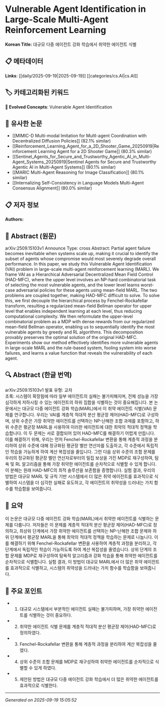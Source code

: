 
# Vulnerable Agent Identification in Large-Scale Multi-Agent Reinforcement Learning

**Korean Title:** 대규모 다중 에이전트 강화 학습에서 취약한 에이전트 식별

## 📋 메타데이터

**Links**: [[daily/2025-09-19|2025-09-19]] [[categories/cs.AI|cs.AI]]

## 🏷️ 카테고리화된 키워드
**🚀 Evolved Concepts**: Vulnerable Agent Identification

## 🔗 유사한 논문
- [[MIMIC-D Multi-modal Imitation for MultI-agent Coordination with Decentralized Diffusion Policies]] (82.1% similar)
- [[Reinforcement_Learning_Agent_for_a_2D_Shooter_Game_20250919|Reinforcement Learning Agent for a 2D Shooter Game]] (80.3% similar)
- [[Sentinel_Agents_for_Secure_and_Trustworthy_Agentic_AI_in_Multi-Agent_Systems_20250919|Sentinel Agents for Secure and Trustworthy Agentic AI in Multi-Agent Systems]] (80.1% similar)
- [[MARIC Multi-Agent Reasoning for Image Classification]] (80.1% similar)
- [[Internalizing Self-Consistency in Language Models Multi-Agent Consensus Alignment]] (80.0% similar)

## 📋 저자 정보

**Authors:** 

## 📄 Abstract (원문)

arXiv:2509.15103v1 Announce Type: cross 
Abstract: Partial agent failure becomes inevitable when systems scale up, making it crucial to identify the subset of agents whose compromise would most severely degrade overall performance. In this paper, we study this Vulnerable Agent Identification (VAI) problem in large-scale multi-agent reinforcement learning (MARL). We frame VAI as a Hierarchical Adversarial Decentralized Mean Field Control (HAD-MFC), where the upper level involves an NP-hard combinatorial task of selecting the most vulnerable agents, and the lower level learns worst-case adversarial policies for these agents using mean-field MARL. The two problems are coupled together, making HAD-MFC difficult to solve. To solve this, we first decouple the hierarchical process by Fenchel-Rockafellar transform, resulting a regularized mean-field Bellman operator for upper level that enables independent learning at each level, thus reducing computational complexity. We then reformulate the upper-level combinatorial problem as a MDP with dense rewards from our regularized mean-field Bellman operator, enabling us to sequentially identify the most vulnerable agents by greedy and RL algorithms. This decomposition provably preserves the optimal solution of the original HAD-MFC. Experiments show our method effectively identifies more vulnerable agents in large-scale MARL and the rule-based system, fooling system into worse failures, and learns a value function that reveals the vulnerability of each agent.

## 🔍 Abstract (한글 번역)

arXiv:2509.15103v1 발표 유형: 교차  
초록: 시스템이 확장됨에 따라 일부 에이전트의 실패는 불가피해지며, 전체 성능을 가장 심각하게 저하시킬 수 있는 에이전트의 하위 집합을 식별하는 것이 중요해집니다. 본 논문에서는 대규모 다중 에이전트 강화 학습(MARL)에서 이 취약 에이전트 식별(VAI) 문제를 연구합니다. 우리는 VAI를 계층적 적대적 분산 평균장 제어(HAD-MFC)로 구성하며, 상위 수준은 가장 취약한 에이전트를 선택하는 NP-난해한 조합 과제를 포함하고, 하위 수준은 평균장 MARL을 사용하여 이러한 에이전트에 대한 최악의 적대적 정책을 학습합니다. 이 두 문제는 서로 결합되어 있어 HAD-MFC를 해결하기 어렵게 만듭니다. 이를 해결하기 위해, 우리는 먼저 Fenchel-Rockafellar 변환을 통해 계층적 과정을 분리하여 상위 수준에 대해 정규화된 평균장 벨만 연산자를 도출하고, 각 수준에서 독립적인 학습을 가능하게 하여 계산 복잡성을 줄입니다. 그런 다음 상위 수준의 조합 문제를 우리의 정규화된 평균장 벨만 연산자로부터의 밀집 보상을 가진 MDP로 재구성하여, 탐욕 및 RL 알고리즘을 통해 가장 취약한 에이전트를 순차적으로 식별할 수 있게 합니다. 이 분해는 원래 HAD-MFC의 최적 솔루션을 보존함을 증명합니다. 실험 결과, 우리의 방법은 대규모 MARL 및 규칙 기반 시스템에서 더 많은 취약 에이전트를 효과적으로 식별하여 시스템을 더 심각한 실패로 유도하고, 각 에이전트의 취약성을 드러내는 가치 함수를 학습함을 보여줍니다.

## 📝 요약

이 논문은 대규모 다중 에이전트 강화 학습(MARL)에서 취약한 에이전트를 식별하는 문제를 다룹니다. 저자들은 이 문제를 계층적 적대적 분산 평균장 제어(HAD-MFC)로 정의하고, 최상위 단계에서 가장 취약한 에이전트를 선택하는 NP-난해한 조합 문제와 하위 단계에서 평균장 MARL을 통해 최악의 적대적 정책을 학습하는 문제로 나눕니다. 이를 해결하기 위해 Fenchel-Rockafellar 변환을 사용하여 계층적 과정을 분리하고, 각 단계에서 독립적인 학습이 가능하도록 하여 계산 복잡성을 줄였습니다. 상위 단계의 조합 문제를 MDP로 재구성하여 탐욕적 알고리즘과 강화 학습을 통해 취약한 에이전트를 순차적으로 식별합니다. 실험 결과, 이 방법이 대규모 MARL에서 더 많은 취약 에이전트를 효과적으로 식별하고, 시스템의 취약성을 드러내는 가치 함수를 학습함을 보여줍니다.

## 🎯 주요 포인트

- 1. 대규모 시스템에서 부분적인 에이전트 실패는 불가피하며, 가장 취약한 에이전트를 식별하는 것이 중요하다.

- 2. 취약한 에이전트 식별 문제를 계층적 적대적 분산 평균장 제어(HAD-MFC)로 정의하였다.

- 3. Fenchel-Rockafellar 변환을 통해 계층적 과정을 분리하여 계산 복잡성을 줄였다.

- 4. 상위 수준의 조합 문제를 MDP로 재구성하여 취약한 에이전트를 순차적으로 식별할 수 있게 하였다.

- 5. 제안된 방법은 대규모 다중 에이전트 강화 학습에서 더 많은 취약한 에이전트를 효과적으로 식별한다.

---

*Generated on 2025-09-19 15:05:52*